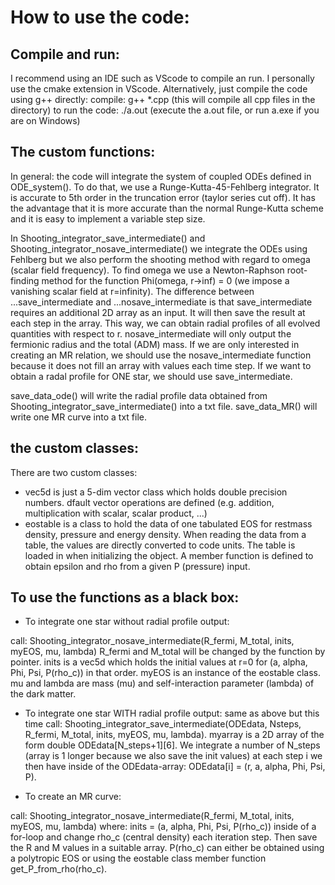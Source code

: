 # How to use the code:

## Compile and run:

I recommend using an IDE such as VScode to compile an run. I personally use the cmake extension in VScode.
Alternatively, just compile the code using g++ directly:
compile:
g++ *.cpp
(this will compile all cpp files in the directory)
to run the code:
./a.out
(execute the a.out file, or run a.exe if you are on Windows)

## The custom functions:

In general: the code will integrate the system of coupled ODEs defined in ODE_system().
To do that, we use a Runge-Kutta-45-Fehlberg integrator. It is accurate to 5th order in the truncation error (taylor series cut off).
It has the advantage that it is more accurate than the normal Runge-Kutta scheme and it is easy to implement a variable step size.

In Shooting_integrator_save_intermediate() and Shooting_integrator_nosave_intermediate() we integrate the ODEs using Fehlberg but we also perform the shooting method with regard to omega (scalar field frequency). To find omega we use a Newton-Raphson root-finding method for the function Phi(omega, r->inf) = 0 (we impose a vanishing scalar field at r=infinity).
The difference between ...save_intermediate and ...nosave_intermediate is that save_intermediate requires an additional 2D array as an input. It will then save the result at each step in the array. This way, we can obtain radial profiles of all evolved quantities with respect to r. nosave_intermediate will only output the fermionic radius and the total (ADM) mass. If we are only interested in creating an MR relation, we should use the nosave_intermediate function because it does not fill an array with values each time step. If we want to obtain a radal profile for ONE star, we should use save_intermediate.

save_data_ode() will write the radial profile data obtained from Shooting_integrator_save_intermediate() into a txt file.
save_data_MR() will write one MR curve into a txt file.

## the custom classes:

There are two custom classes:
- vec5d is just a 5-dim vector class which holds double precision numbers. dfault vector operations are defined (e.g. addition, multiplication with scalar, scalar product, ...)
- eostable is a class to hold the data of one tabulated EOS for restmass density, pressure and energy density. When reading the data from a table, the values are directly converted to code units. The table is loaded in when initializing the object. A member function is defined to obtain epsilon and rho from a given P (pressure) input.

## To use the functions as a black box:

- To integrate one star without radial profile output:

call: Shooting_integrator_nosave_intermediate(R_fermi, M_total, inits, myEOS, mu, lambda)
R_fermi and M_total will be changed by the function by pointer.
inits is a vec5d which holds the initial values at r=0 for  (a, alpha, Phi, Psi, P(rho_c)) in that order.
myEOS is an instance of the eostable class.
mu and lambda are mass (mu) and self-interaction parameter (lambda) of the dark matter.

- To integrate one star WITH radial profile output:
same as above but this time call: Shooting_integrator_save_intermediate(ODEdata, Nsteps, R_fermi, M_total, inits, myEOS, mu, lambda).
myarray is a 2D array of the form double ODEdata[N_steps+1][6]. We integrate a number of N_steps (array is 1 longer because we also save the init values) at each step i we then have inside of the ODEdata-array: ODEdata[i] = (r, a, alpha, Phi, Psi, P).

- To create an MR curve:

call: Shooting_integrator_nosave_intermediate(R_fermi, M_total, inits, myEOS, mu, lambda)
where: inits = (a, alpha, Phi, Psi, P(rho_c))
inside of a for-loop and change rho_c (central density) each iteration step. Then save the R and M values in a suitable array.
P(rho_c) can either be obtained using a polytropic EOS or using the eostable class member function get_P_from_rho(rho_c).